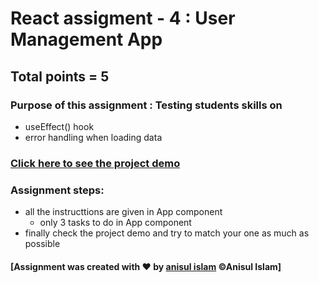 # React assigment - 4 : User Management App

## Total points = 5

### Purpose of this assignment : Testing students skills on

- useEffect() hook
- error handling when loading data

### [Click here to see the project demo](https://users-mgt-app.netlify.app/)

### Assignment steps:

- all the instructtions are given in App component
  - only 3 tasks to do in App component
- finally check the project demo and try to match your one as much as possible

#### [Assignment was created with &hearts; by [anisul islam](https://www.youtube.com/c/anisulislamrubel) &copy;Anisul Islam]
